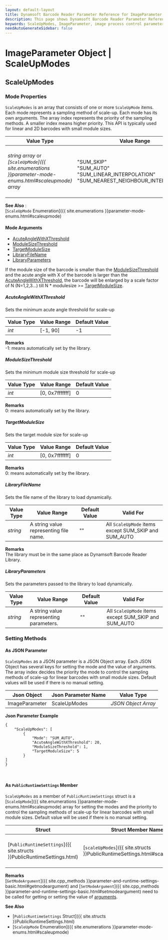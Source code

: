 ```yaml
---
layout: default-layout
title: Dynamsoft Barcode Reader Parameter Reference for ImageParameter Object - ScaleUpModes 
description: This page shows Dynamsoft Barcode Reader Parameter Reference for ImageParameter Object - ScaleUpModes.
keywords: ScaleUpModes, ImageParameter, image process control parameters, parameter reference, parameter
needAutoGenerateSidebar: false
---
```

# ImageParameter Object | ScaleUpModes



## ScaleUpModes  

### Mode Properties
`ScaleUpModes` is an array that consists of one or more `ScaleUpMode` items. Each mode represents a sampling method of scale-up. Each mode has its own arguments. The array index represents the priority of the sampling methods. A smaller index means higher priority. This API is typically used for linear and 2D barcodes with small module sizes.

| Value Type | Value Range | Default Value |
| ---------- | ----------- | ------------- |
| *string array* or *[`ScaleUpMode`]({{ site.enumerations }}parameter-mode-enums.html#scaleupmode) array* | "SUM_SKIP"<br>"SUM_AUTO"<br>"SUM_LINEAR_INTERPOLATION"<br>"SUM_NEAREST_NEIGHBOUR_INTERPOLATION" | ["SUM_AUTO", "SUM_SKIP", "SUM_SKIP", "SUM_SKIP", "SUM_SKIP", "SUM_SKIP", "SUM_SKIP", "SUM_SKIP"] |

**See Also**    :   
    [`ScaleUpMode` Enumeration]({{ site.enumerations }}parameter-mode-enums.html#scaleupmode)
    
#### Mode Arguments
- [AcuteAngleWithXThreshold](#acuteanglewithxthreshold)
- [ModuleSizeThreshold](#modulesizethreshold)
- [TargetModuleSize](#targetmodulesize)
- [LibraryFileName](#libraryfilename)
- [LibraryParameters](#libraryparameters)

If the module size of the barcode is smaller than the [ModuleSizeThreshold](#modulesizethreshold) and the acute angle with X of the barcode is larger than the [AcuteAngleWithXThreshold](#acuteanglewithxthreshold), the barcode will be enlarged by a scale factor of N (N=1,2,3…) till N * modulesize >= [TargetModuleSize](#targetmodulesize).
 
##### AcuteAngleWithXThreshold 
Sets the minimum acute angle threshold for scale-up


| Value Type | Value Range | Default Value | 
| ---------- | ----------- | ------------- |
| *int* | [-1, 90] | -1 |         

**Remarks**         
  -1: means automatically set by the library.



##### ModuleSizeThreshold 
Sets the minimum module size threshold for scale-up


| Value Type | Value Range | Default Value | 
| ---------- | ----------- | ------------- |
| *int* | [0, 0x7fffffff] | 0 |         

**Remarks**         
  0: means automatically set by the library.


##### TargetModuleSize 
Sets the target module size for scale-up


| Value Type | Value Range | Default Value | 
| ---------- | ----------- | ------------- |
| *int* | [0, 0x7fffffff] | 0 |         

**Remarks**         
  0: means automatically set by the library.

##### LibraryFileName 
Sets the file name of the library to load dynamically.

| Value Type | Value Range | Default Value | Valid For | 
| ---------- | ----------- | ------------- | ----------- |
| *string* | A string value representing file name. | "" | All `ScaleUpMode` items except SUM_SKIP and SUM_AUTO |         


**Remarks**         
  The library must be in the same place as Dynamsoft Barcode Reader Library.



##### LibraryParameters 
Sets the parameters passed to the library to load dynamically.

| Value Type | Value Range | Default Value | Valid For | 
| ---------- | ----------- | ------------- | ----------- |
| *string* | A string value representing parameters. | "" | All `ScaleUpMode` items except SUM_SKIP and SUM_AUTO |         



### Setting Methods

#### As JSON Parameter
`ScaleUpModes` as a JSON parameter is a JSON Object array. Each JSON Object has several keys for setting the mode and the value of arguments. The array index decides the priority the mode to control the sampling methods of scale-up for linear barcodes with small module sizes. Default values will be used if there is no manual setting.   


| Json Object |	Json Parameter Name | Value Type |
| ----------- | ------------------- | ---------- |
| ImageParameter | ScaleUpModes | *JSON Object Array* | 

**Json Parameter Example**   
```
{
    "ScaleUpModes": [
        {
            "Mode": "SUM_AUTO",
            "AcuteAngleWithXThreshold": 20, 
            "ModuleSizeThreshold": 1,
            "TargetModuleSize": 5
        }
]
}
```


&nbsp;



#### As `PublicRuntimeSettings` Member
`ScaleUpModes` as a member of `PublicRuntimeSettings` struct is a [`ScaleUpMode`]({{ site.enumerations }}parameter-mode-enums.html#scaleupmode) array for setting the modes and the priority to control the sampling methods of scale-up for linear barcodes with small module sizes. Default value will be used if there is no manual setting.

| Struct |	Struct Member Name | Value Type |
| ------ | ------------------ | ---------- |
| [`PublicRuntimeSettings`]({{ site.structs }}PublicRuntimeSettings.html) | [`scaleUpModes`]({{ site.structs }}PublicRuntimeSettings.html#scaleupmodes) | [`ScaleUpMode`]({{ site.enumerations }}parameter-mode-enums.html#scaleupmode)[8] |


**Remarks**     
[`GetModeArgument`]({{ site.cpp_methods }}parameter-and-runtime-settings-basic.html#getmodeargument) and [`SetModeArgument`]({{ site.cpp_methods }}parameter-and-runtime-settings-basic.html#setmodeargument) need to be called for getting or setting the value of [arguments](#mode-arguments).


**See Also**      
- [`PublicRuntimeSettings` Struct]({{ site.structs }}PublicRuntimeSettings.html)
- [`ScaleUpMode` Enumeration]({{ site.enumerations }}parameter-mode-enums.html#scaleupmode)

